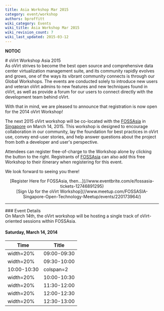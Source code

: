 ```yaml
---
title: Asia Workshop Mar 2015
category: event/workshop
authors: bproffitt
wiki_category: Events
wiki_title: Asia Workshop Mar 2015
wiki_revision_count: 7
wiki_last_updated: 2015-03-12
---
```


__NOTOC__

<div class="row">
<div class="offset1 span10">
# oVirt Workshop Asia 2015

<div class="offset1 span7">
As oVirt strives to become the best open source and comprehensive data center virtualization management suite, and its community rapidly evolves and grows, one of the ways its vibrant community connects is through our Global Workshops. The events are conducted solely to introduce new users and veteran oVirt admins to new features and new techniques found in oVirt, as well as provide a forum for our users to connect directly with the development team behind oVirt.

With that in mind, we are pleased to announce that registration is now open for the 2014 oVirt Workshop!

The next 2015 oVirt workshop will be co-located with the [FOSSAsia](//fossasia.org) in [Singapore](//fossasia.org/#venue) on March 14, 2015. This workshop is designed to encourage collaboration in our community, lay the foundation for best practices in oVirt use, convey end-user stories, and help answer questions about the project from both a developer and user's perspective.

Attendees can register free-of-charge to the Workshop alone by clicking the button to the right. Registrants of [FOSSAsia](//fossasia.org) can also add this free Workshop to their itinerary when registering for this event.

We look forward to seeing you there!

</div>
<div class="span3"  style="text-align:center">
<span class="btn btn-action btn-block">[Register Here for FOSSAsia, then...](//www.eventbrite.com/e/fossasia-tickets-12746891295)</span>

</div>
<div class="span3"  style="text-align:center">
<span class="btn btn-action btn-block">[Sign Up for the oVirt Workshop](//www.meetup.com/FOSSASIA-Singapore-Open-Technology-Meetup/events/220173964/)</span>

</div>
<hr>
<div class="row">
<div class="span10 pad-sides">
### Event Details

</div>
<div class="span10 pad-sides">
On March 14th, the oVirt workshop will be hosting a single track of oVirt-oriented sessions within FOSSAsia.

#### Saturday, March 14, 2014

| Time                   | Title                                                                |
|------------------------|----------------------------------------------------------------------|
| width=20%| 09:00-09:30 | width=80% | **Opening Remarks and What's New in oVirt 3.5.1**        |
| width=20%| 09:30-10:00 | width=80% | **Best Practices with VDI** Halley Han, CTO, Cloud Times |
| 10:00-10:30            | colspan=2| Coffee Break                                              |
| width=20%| 10:00-10:30 | width=80% | **Open**                                                 |
| width=20%| 11:30-12:00 | width=80% | **Open**                                                 |
| width=20%| 12:00-12:30 | width=80% | **Live: Exploring oVirt**                                |
| width=20%| 12:30-13:00 | width=80% | **Future Directions for oVirt**                          |

</div>
</div>
<Category:Events>
